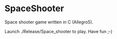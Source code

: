 # SpaceShooter
Space shooter game written in C (Allegro5).

Launch ./Release/Space_shooter to play.
Have fun ;-)
